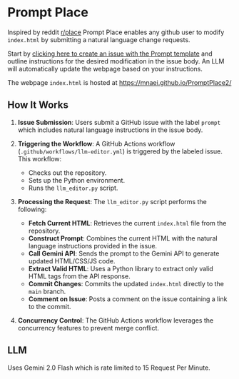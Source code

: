 # Prompt Place

Inspired by reddit [r/place](https://www.reddit.com/r/place/) Prompt Place enables any github user to modify `index.html` by submitting a natural language change requests. 

Start by [clicking here to create an issue with the Prompt template](https://github.com/mnaei/PromptPlace2/issues/new?template=prompt.md) and outline instructions for the desired modification in the issue body. An LLM will automatically update the webpage based on your instructions.

The webpage `index.html` is hosted at https://mnaei.github.io/PromptPlace2/

## How It Works

1. **Issue Submission**: Users submit a GitHub issue with the label `prompt` which includes natural language instructions in the issue body.

2. **Triggering the Workflow**: A GitHub Actions workflow (`.github/workflows/llm-editor.yml`) is triggered by the labeled issue. This workflow:
   - Checks out the repository.
   - Sets up the Python environment.
   - Runs the `llm_editor.py` script.

3. **Processing the Request**: The `llm_editor.py` script performs the following:
   - **Fetch Current HTML**: Retrieves the current `index.html` file from the repository.
   - **Construct Prompt**: Combines the current HTML with the natural language instructions provided in the issue.
   - **Call Gemini API**: Sends the prompt to the Gemini API to generate updated HTML/CSS/JS code.
   - **Extract Valid HTML**: Uses a Python library to extract only valid HTML tags from the API response.
   - **Commit Changes**: Commits the updated `index.html` directly to the `main` branch.
   - **Comment on Issue**: Posts a comment on the issue containing a link to the commit.

4. **Concurrency Control**: The GitHub Actions workflow leverages the concurrency features to prevent merge conflict.

## LLM

Uses Gemini 2.0 Flash which is rate limited to 15 Request Per Minute. 


